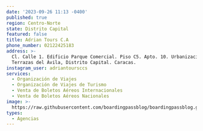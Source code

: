 ```yaml
---
date: '2023-09-26 11:13 -0400'
published: true
region: Centro-Norte
state: Distrito Capital
featured: false
title: Adrian Tours C.A
phone_number: 02122425183
address: >-
  Cl. Calle 1. Edificio Parque Comercial. Piso C5. Apto. 10. Urbanización
  Terrazas del Ávila, Distrito Capital. Caracas.
instagram_user: adriantoursccs
services:
  - Organización de Viajes
  - Organización de Viajes de Turismo
  - Venta de Boletos Aéreos Internacionales
  - Venta de Boletos Aéreos Nacionales
image: >-
  https://raw.githubusercontent.com/boardingpassblog/boardingpassblog.github.io/main/assets/images/Adrian%20Tours.jpg
types:
  - Agencias
---
```


